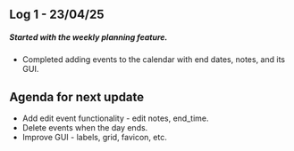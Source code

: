 ## Log 1 - 23/04/25

##### Started with the weekly planning feature.

- Completed adding events to the calendar with end dates, notes, and its GUI.

## Agenda for next update

- Add edit event functionality - edit notes, end_time.
- Delete events when the day ends.
- Improve GUI - labels, grid, favicon, etc.
